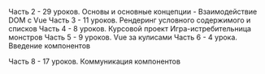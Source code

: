 
Часть 2 - 29 уроков. Основы и основные концепции - Взаимодействие DOM с Vue
Часть 3 - 11 уроков. Рендеринг условного содержимого и списков
Часть 4 - 8 уроков. Курсовой проект Игра-истребительница монстров
Часть 5 - 9 уроков. Vue за кулисами
Часть 6 - 4 урока. Введение компонентов

Часть 8 - 17 уроков. Коммуникация компонентов
